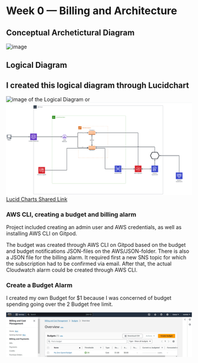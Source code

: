 # Week 0 — Billing and Architecture
## Conceptual Archetictural Diagram
![image](https://github.com/Ash01512/aws-bootcamp-cruddur-2023/assets/159699976/43376c37-8fe2-41e6-a9f3-dde3f3bc2be5)
## Logical Diagram
## I created this logical diagram through Lucidchart
![image of the Logical Diagram](https://github.com/Ash01512/aws-bootcamp-cruddur-2023/assets/159699976/ce270818-8de2-4c4e-a0ca-bcbc1674d035) or ![Image of Logical diagram using Amazon ElastiCache](Assets/Logical%20diagram%20(using%20aws%20new%20serverless%20cache%20service%20aws%20ElastiCache).png)
[Lucid Charts Shared Link](https://lucid.app/lucidchart/fe68fd0e-6952-45eb-9b03-0f113d338626/edit?viewport_loc=-641%2C-176%2C3517%2C1627%2C0_0&invitationId=inv_309329e2-5c96-4814-9f05-129cd182aa33)
### AWS CLI, creating a budget and billing alarm
Project included creating an admin user and AWS credentials, as well as installing AWS CLI on Gitpod.

The budget was created through AWS CLI on Gitpod based on the budget and budget notifications JSON-files on the AWS/JSON-folder. There is also a JSON file for the billing alarm. It required first a new SNS topic for which the subscription had to be confirmed via email. After that, the actual Cloudwatch alarm could be created through AWS CLI.

### Create a Budget Alarm
I created my own Budget for $1 because I was concerned of budget spending going over the 2 Budget free limit.

![Image of the Budget Alarm I created](Assets/Budget.jpg)

